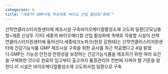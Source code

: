 ```yaml
---
categories: b
title: "세종TP GMP시설 착공세종 바이오 산업 활성화‘촉매’"
---
```

산학연클러스터지원센터에 제조시설 구축바이오메디컬활성소재 고도화 일환[굿모닝충청=세종 신상두 기자] 세종의 바이오메디컬 산업 활성화에 촉매로 작용할 시설이 산학연클러스터지원센터에 들어선다.세종테크노파크(원장 김현태)는 산학연클러스터지원센터에 건강기능식품 GMP 제조시설 구축을 위한 공사를 최근 착공했다고 4일 밝혔다.GMP는 기능성·안전성·안정성을 보장하는 건강기능식품을 제조하기 위한 여러 요건을 구체화한 것으로 원료의 입고부터 출고까지 품질관리의 전반에 지켜야 할 기준을 말한다.이 시설은 바이오메디컬활성소재 고도화사업 일환으로 구축